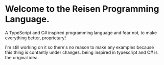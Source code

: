 # Welcome to the Reisen Programming Language.

A TypeScript and C# inspired programming language
and fear not, to make everything better, proprietary!

i'm still working on it so there's no reason to make any examples because this thing is contantly under changes.
being inspired in typescript and C# is the original idea.
